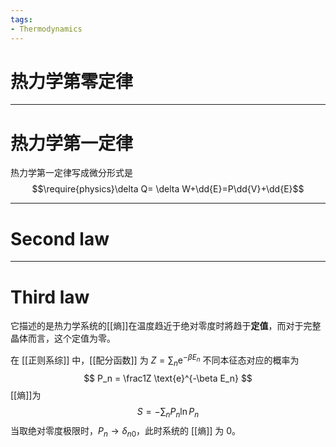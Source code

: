 ```yaml
---
tags:
- Thermodynamics
---
```



# 热力学第零定律


---

# 热力学第一定律

热力学第一定律写成微分形式是
$$\require{physics}\delta Q= \delta W+\dd{E}=P\dd{V}+\dd{E}$$

---

# Second law

---

# Third law

它描述的是热力学系统的[[熵]]在温度趋近于绝对零度时將趋于**定值**，而对于完整晶体而言，这个定值为零。

在 [[正则系综]] 中，[[配分函数]] 为 $Z = \sum_n \text{e}^{-\beta E_n}$
不同本征态对应的概率为
$$
P_n = \frac1Z \text{e}^{-\beta E_n}
$$
[[熵]]为
$$
S = -\sum_n P_n \ln P_n
$$
当取绝对零度极限时，$P_n \to \delta_{n0}$，此时系统的 [[熵]] 为 0。
